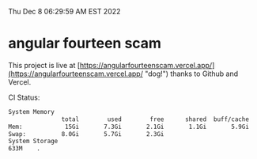 Thu Dec  8 06:29:59 AM EST 2022

# angular fourteen scam


This project is live at [https://angularfourteenscam.vercel.app/](https://angularfourteenscam.vercel.app/ "dog!") thanks to Github and Vercel.

CI Status: 

```bash
System Memory
               total        used        free      shared  buff/cache   available
Mem:            15Gi       7.3Gi       2.1Gi       1.1Gi       5.9Gi       6.3Gi
Swap:          8.0Gi       5.7Gi       2.3Gi
System Storage
633M	.
```
